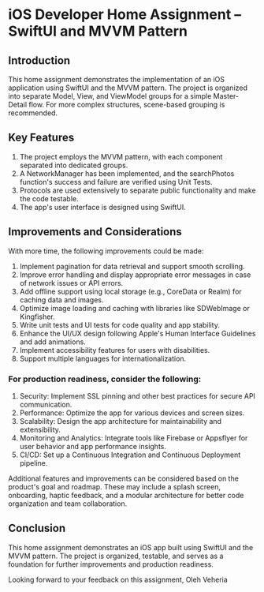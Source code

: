 # iOS Developer Home Assignment – SwiftUI and MVVM Pattern

## Introduction

This home assignment demonstrates the implementation of an iOS application using SwiftUI and the MVVM pattern. The project is organized into separate Model, View, and ViewModel groups for a simple Master-Detail flow. For more complex structures, scene-based grouping is recommended.

## Key Features

1. The project employs the MVVM pattern, with each component separated into dedicated groups.
2. A NetworkManager has been implemented, and the searchPhotos function's success and failure are verified using Unit Tests.
3. Protocols are used extensively to separate public functionality and make the code testable.
4. The app's user interface is designed using SwiftUI.

## Improvements and Considerations

With more time, the following improvements could be made:

1. Implement pagination for data retrieval and support smooth scrolling.
2. Improve error handling and display appropriate error messages in case of network issues or API errors.
3. Add offline support using local storage (e.g., CoreData or Realm) for caching data and images.
4. Optimize image loading and caching with libraries like SDWebImage or Kingfisher.
5. Write unit tests and UI tests for code quality and app stability.
6. Enhance the UI/UX design following Apple's Human Interface Guidelines and add animations.
7. Implement accessibility features for users with disabilities.
8. Support multiple languages for internationalization.

### For production readiness, consider the following:

1. Security: Implement SSL pinning and other best practices for secure API communication.
2. Performance: Optimize the app for various devices and screen sizes.
3. Scalability: Design the app architecture for maintainability and extensibility.
4. Monitoring and Analytics: Integrate tools like Firebase or Appsflyer for user behavior and app performance insights.
5. CI/CD: Set up a Continuous Integration and Continuous Deployment pipeline.

Additional features and improvements can be considered based on the product's goal and roadmap. These may include a splash screen, onboarding, haptic feedback, and a modular architecture for better code organization and team collaboration.

## Conclusion

This home assignment demonstrates an iOS app built using SwiftUI and the MVVM pattern. The project is organized, testable, and serves as a foundation for further improvements and production readiness.

Looking forward to your feedback on this assignment,
Oleh Veheria
